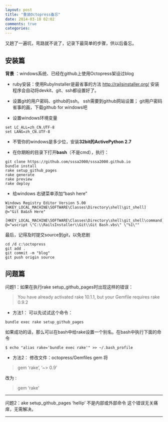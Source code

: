 ```yaml
---
layout: post
title: "重装Octopress备忘"
date: 2014-03-18 02:02
comments: true
categories: 
---
```

又趟了一遍坑，弯路就不说了，记录下最简单的步骤，供以后备忘。


安装篇
---

**背景** ：windows系统、已经在github上使用Octopress架设过blog



 - ruby安装：使用RubyInstaller是最省事的方法
http://railsinstaller.org/
安装程序会自动将devkit、git、ssh都设置好了。

 - 设置git的用户密码、github的ssh。
ssh需要到github网站设置；
git用户密码省事的画，下载github for windows吧
 
 - 设置windows环境变量

```
set LC_ALL=zh_CN.UTF-8
set LANG=zh_CN.UTF-8
```


 - 不管你的windows是多少位，安装**32bit的ActivePython 2.7**

 - 在你期盼的目录下打开**bash**（不是cmd），执行：
```
git clone https://github.com/sssa2000/sssa2000.github.io
bundle install 
rake setup_github_pages
rake generate
rake preview
rake deploy
```
- 给windows 右键菜单添加“bash here”
```
Windows Registry Editor Version 5.00
[HKEY_LOCAL_MACHINE\SOFTWARE\Classes\Directory\shell\git_shell]
@="Git Ba&sh Here"

[HKEY_LOCAL_MACHINE\SOFTWARE\Classes\Directory\shell\git_shell\command]
@="wscript \"C:\\RailsInstaller\\Git\\Git Bash.vbs\" \"%1\""
```

最后，记得及时提交source到git，以免悲剧
```
cd /d c:\octopress
git add .
git commit -m "blog"
git push origin source

```
问题篇
---

问题1：如果在执行rake setup_github_pages时出现这样的错误：

> You have already activated rake 10.1.1, but your Gemfile requires rake 0.9.2


- 方法1：
可以先试试这个命令：
```
bundle exec rake setup_github_pages
```
如果成功的话，那么可以在bash中给rake设置一个别名。在bash中执行下面的命令

```
$ echo "alias rake='bundle exec rake'" >> ~/.bash_profile
```

- 方法2：
修改文件：octopress/Gemfiles gem 
将
>   gem ‘rake’, ‘~> 0.9’ 

改为 :

> gem ‘rake’


----------

问题2：ake setup_github_pages ‘hellip’ 不是内部或外部命令
这个错误无关痛痒，无需解决。


----------

